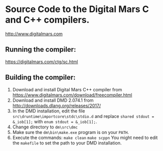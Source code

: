 # Source Code to the Digital Mars C and C++ compilers.

http://www.digitalmars.com

## Running the compiler:

https://digitalmars.com/ctg/sc.html

## Building the compiler:

1. Download and install Digital Mars C++ compiler from https://www.digitalmars.com/download/freecompiler.html
2. Download and install DMD 2.074.1 from http://downloads.dlang.org/releases/2017/
3. In the DMD installation, edit the file `src\druntime\importcore\stdc\stdio.d` and replace
   `shared stdout = &_iob[1];`
   with
   `enum stdout = &_iob[1];`.
4. Change directory to `dm\src\dmc`
5. Make sure the `dm\bin\make.exe` program is on your `PATH`.
6. Execute the commands:
   `make clean`
   `make scppn`
You might need to edit the `makefile` to set the path to your DMD installation.

